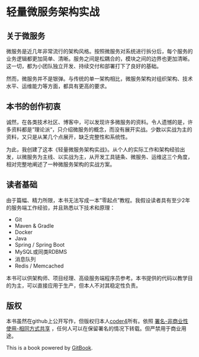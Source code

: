 # 轻量微服务架构实战

## 关于微服务

微服务是近几年非常流行的架构风格。按照微服务对系统进行拆分后，每个服务的业务逻辑都更加简单、清晰。服务之间是松耦合的，模块之间的边界也更加清晰。这一切，都为小团队独立开发、持续交付和部署打下了良好的基础。

然而，微服务并不是银弹。与传统的单一架构相比，微服务架构对组织架构、技术水平、运维能力等方面，都具有更高的要求。

## 本书的创作初衷

诚然，在各类技术社区、博客中，可以发现许多微服务的资料。令人遗憾的是，许多资料都是”理论派“，只介绍微服务的概念，而没有展开实战。少数以实战为主的资料，又只是从某几个点展开，缺乏完整性和系统性。

为此，我创建了这本《轻量微服务架构实战》。从个人的实际工作和架构经验出发，以微服务为主线、以实战为主，从开发工具链条、微服务、运维这三个角度，相对完整地阐述了一种微服务架构的实战方案。

## 读者基础

由于篇幅、精力所限，本书无法写成一本”零起点”教程。我假设读者具有至少2年的服务端工作经验，并且熟悉以下技术和原理：

* Git
* Maven & Gradle
* Docker
* Java
* Spring / Spring Boot 
* MySQL或同类RDBMS 
* 消息队列
* Redis / Memcached 

本书可以供架构师、项目经理、高级服务端程序员参考。本书提供的代码以教学目的为主，可以直接应用于生产，但本人不对其稳定性负责。

## 版权

本书虽然在github上公开写作，但版权归本人[coder4](https://coder4.com)所有。依照 [署名-非商业性使用-相同方式共享](https://creativecommons.org/licenses/by-nc-sa/2.5/cn/) ，任何人可以在保留署名的情况下转载。但严禁用于商业用途。

This is a book powered by [GitBook](https://github.com/GitbookIO/gitbook).
